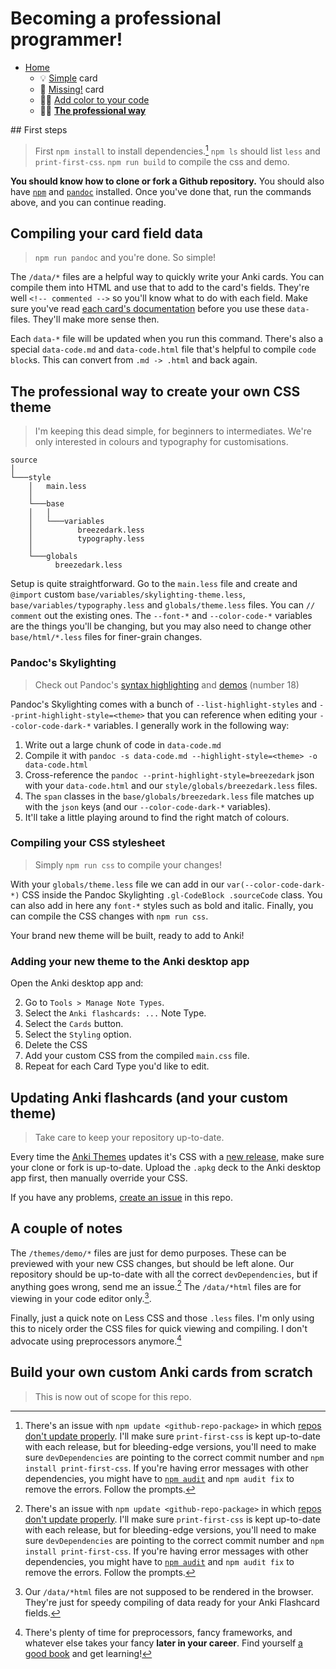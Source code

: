 # Becoming a professional programmer!

- [Home](../../../README.md)
    + 💡 [Simple](../simple/index.md) card
    + 🔎 [Missing!](../missing/index.md) card
    + 🧑‍🎨 [Add color to your code](../highlight/index.md)
    + 🧑‍🎓 **[The professional way](../professional/index.md)**


## First steps

> First `npm install` to install dependencies.[^1]
> `npm ls` should list `less` and `print-first-css`.
> `npm run build` to compile the css and demo.

**You should know how to clone or fork a Github repository.** You should also have [`npm`](https://nodejs.org/en/download/package-manager) and [`pandoc`](https://pandoc.org/installing.html) installed. Once you've done that, run the commands above, and you can continue reading.


## Compiling your card field data

> `npm run pandoc` and you're done. So simple!

The `/data/*` files are a helpful way to quickly write your Anki cards. You can compile them into HTML and use that to add to the card's fields. They're well `<!-- commented -->` so you'll know what to do with each field. Make sure you've read [each card's documentation](https://github.com/badlydrawnrob/anki#cards) before you use these `data-` files. They'll make more sense then.

Each `data-*` file will be updated when you run this command. There's also a special `data-code.md` and `data-code.html` file that's helpful to compile `code block`s. This can convert from `.md -> .html` and back again.


## The professional way to create your own CSS theme

> I'm keeping this dead simple, for beginners to intermediates.
> We're only interested in colours and typography for customisations.

```text
source
│
└───style
    │   main.less
    │
    └───base
    │   │
    │   └───variables
    │          breezedark.less
    │          typography.less
    │
    └───globals
          breezedark.less
```

Setup is quite straightforward. Go to the `main.less` file and create and `@import` custom `base/variables/skylighting-theme.less`, `base/variables/typography.less` and `globals/theme.less` files. You can `// comment` out the existing ones. The `--font-*` and `--color-code-*` variables are the things you'll be changing, but you may also need to change other `base/html/*.less` files for finer-grain changes.


### Pandoc's Skylighting

> Check out Pandoc's [syntax highlighting](https://pandoc.org/chunkedhtml-demo/13-syntax-highlighting.html) and [demos](https://pandoc.org/demos.html) (number 18)

Pandoc's Skylighting comes with a bunch of `--list-highlight-styles` and `--print-highlight-style=<theme>` that you can reference when editing your `--color-code-dark-*` variables. I generally work in the following way:

1. Write out a large chunk of code in `data-code.md`
2. Compile it with `pandoc -s data-code.md --highlight-style=<theme> -o data-code.html`
3. Cross-reference the `pandoc --print-highlight-style=breezedark` json with your `data-code.html` and our `style/globals/breezedark.less` files.
4. The `span` classes in the `base/globals/breezedark.less` file matches up with the `json` keys (and our `--color-code-dark-*` variables).
5. It'll take a little playing around to find the right match of colours.


### Compiling your CSS stylesheet

> Simply `npm run css` to compile your changes!

With your `globals/theme.less` file we can add in our `var(--color-code-dark-*)` CSS inside the Pandoc Skylighting `.gl-CodeBlock .sourceCode` class. You can also add in here any `font-*` styles such as bold and italic. Finally, you can compile the CSS changes with `npm run css`.

Your brand new theme will be built, ready to add to Anki!


### Adding your new theme to the Anki desktop app

Open the Anki desktop app and:

2. Go to `Tools > Manage Note Types`.
3. Select the `Anki flashcards: ...` Note Type.
4. Select the `Cards` button.
5. Select the `Styling` option.
6. Delete the CSS
7. Add your custom CSS from the compiled `main.css` file.
7. Repeat for each Card Type you'd like to edit.


## Updating Anki flashcards (and your custom theme)

> Take care to keep your repository up-to-date.

Every time the [Anki Themes](https://github.com/badlydrawnrob/anki) updates it's CSS with a [new release](https://github.com/badlydrawnrob/anki/releases), make sure your clone or fork is up-to-date. Upload the `.apkg` deck to the Anki desktop app first, then manually override your CSS.

If you have any problems, [create an issue](https://github.com/badlydrawnrob/anki/issues) in this repo.


## A couple of notes

The `/themes/demo/*` files are just for demo purposes. These can be previewed with your new CSS changes, but should be left alone. Our repository should be up-to-date with all the correct `devDependencies`, but if anything goes wrong, send me an issue.[^1] The `/data/*html` files are for viewing in your code editor only.[^2].

Finally, just a quick note on Less CSS and those `.less` files. I'm only using this to nicely order the CSS files for quick viewing and compiling. I don't advocate using preprocessors anymore.[^3]


## Build your own custom Anki cards from scratch

> This is now out of scope for this repo.



[^1]: There's an issue with `npm update <github-repo-package>` in which [repos don't update properly](https://github.com/badlydrawnrob/anki/issues/65). I'll make sure `print-first-css` is kept up-to-date with each release, but for bleeding-edge versions, you'll need to make sure `devDependencies` are pointing to the correct commit number and `npm install print-first-css`. If you're having error messages with other dependencies, you might have to [`npm audit`](https://docs.npmjs.com/cli/v10/commands/npm-audit) and `npm audit fix` to remove the errors. Follow the prompts.

[^2]: Our `/data/*html` files are not supposed to be rendered in the browser. They're just for speedy compiling of data ready for your Anki Flashcard fields.

[^3]: There's plenty of time for preprocessors, fancy frameworks, and whatever else takes your fancy **later in your career**. Find yourself [a good book](https://www.goodreads.com/en/book/show/10361330) and get learning!
